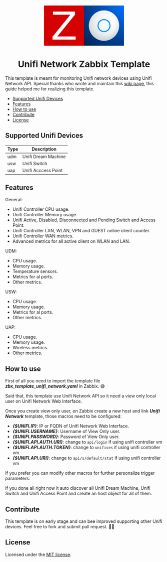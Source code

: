 <p align="center">
    <img src="docs/image/logo.webp" height="128">
    <h1 align="center">Unifi Network Zabbix Template</h1>
</p>

This template is meant for monitoring Unifi network devices using Unifi Network API. Special thanks who wrote and maintain this [wiki page](https://ubntwiki.com/products/software/unifi-controller/api), this guide helped me for realizing this template.

- [Supported Unifi Devices](#supported-unifi-devices)
- [Features](#features)
- [How to use](#how-to-use)
- [Contribute](#contribute)
- [License](#license)

## Supported Unifi Devices

| Type | Description         |
| ---- | ------------------- |
| udm  | Unifi Dream Machine |
| usw  | Unifi Switch        |
| uap  | Unifi Acccess Point |

## Features

General:

- Unifi Controller CPU usage.
- Unifi Controller Memory usage.
- Unifi Active, Disabled, Disconnected and Pending Switch and Access Point.
- Unifi Controller LAN, WLAN, VPN and GUEST online client counter.
- Unifi Controller WAN metrics.
- Advanced metrics for all active client on WLAN and LAN.

UDM:

- CPU usage.
- Memory usage.
- Temperature sensors.
- Metrics for al ports.
- Other metrics.

USW:

- CPU usage.
- Memory usage.
- Metrics for al ports.
- Other metrics.

UAP:

- CPU usage.
- Memory usage.
- Wireless metrics.
- Other metrics.

## How to use

First of all you need to import the template file ***zbx_template_unifi_network.yaml*** in Zabbix. 😅

Said that, this template use Unifi Network API so it need a view only local user on Unifi Network Web Interface.

Once you create view only user, on Zabbix create a new host and link ***Unifi Network*** template, those macros need to be configured:

- ***{$UNIFI.IP}***: IP or FQDN of Unifi Network Web Interface.
- ***{$UNIFI.USERNAME}***: Username of View Only user.
- ***{$UNIFI.PASSWORD}***: Password of View Only user.
- ***{$UNIFI.API.AUTH.URI}***: change to `api/login` if using unifi controller vm
- ***{$UNIFI.API.AUTH.TOKEN}***: change to `unifises` if using unifi controller vm
- ***{$UNIFI.API.URI}***: change to `api/s/default/stat` if using unifi controller vm

If you prefer you can modify other macros for further personalize trigger parameters.

If you done all right now it auto discover all Unifi Dream Machine, Unifi Switch and Unifi Access Point and create an host object for all of them.

## Contribute

This template is on early stage and can bee improved supporting other Unifi devices. Feel free to fork and submit pull request. 🙏🏻

## License

Licensed under the [MIT license](https://github.com/MassimilianoPasquini97/zbx_unifi_network/blob/main/LICENSE.md).
